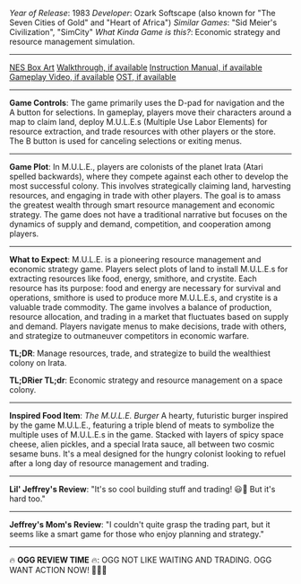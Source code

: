 *Year of Release*: 1983
*Developer*: Ozark Softscape (also known for "The Seven Cities of Gold" and "Heart of Africa")
*Similar Games*: "Sid Meier's Civilization", "SimCity"
*What Kinda Game is this?*: Economic strategy and resource management simulation.

---
[NES Box Art](https://www.google.com/search?tbm=isch&q=NES+Box+Art+M.U.L.E.) 
[Walkthrough, if available](https://www.google.com/search?q=Walkthrough+M.U.L.E.)
[Instruction Manual, if available](https://www.google.com/search?q=NES+Instruction+Manual+M.U.L.E.)
[Gameplay Video, if available](https://www.youtube.com/results?search_query=gameplay+NES+M.U.L.E.) 
[OST, if available](https://www.youtube.com/results?search_query=NES+M.U.L.E.+OST)

- - -
**Game Controls**:
The game primarily uses the D-pad for navigation and the A button for selections. In gameplay, players move their characters around a map to claim land, deploy M.U.L.E.s (Multiple Use Labor Elements) for resource extraction, and trade resources with other players or the store. The B button is used for canceling selections or exiting menus.

- - -
**Game Plot**:
In M.U.L.E., players are colonists of the planet Irata (Atari spelled backwards), where they compete against each other to develop the most successful colony. This involves strategically claiming land, harvesting resources, and engaging in trade with other players. The goal is to amass the greatest wealth through smart resource management and economic strategy. The game does not have a traditional narrative but focuses on the dynamics of supply and demand, competition, and cooperation among players.

- - -
**What to Expect**:
M.U.L.E. is a pioneering resource management and economic strategy game. Players select plots of land to install M.U.L.E.s for extracting resources like food, energy, smithore, and crystite. Each resource has its purpose: food and energy are necessary for survival and operations, smithore is used to produce more M.U.L.E.s, and crystite is a valuable trade commodity. The game involves a balance of production, resource allocation, and trading in a market that fluctuates based on supply and demand. Players navigate menus to make decisions, trade with others, and strategize to outmaneuver competitors in economic warfare.

**TL;DR**: Manage resources, trade, and strategize to build the wealthiest colony on Irata.

**TL;DRier TL;dr**: Economic strategy and resource management on a space colony.

---
**Inspired Food Item**: *The M.U.L.E. Burger*
A hearty, futuristic burger inspired by the game M.U.L.E., featuring a triple blend of meats to symbolize the multiple uses of M.U.L.E.s in the game. Stacked with layers of spicy space cheese, alien pickles, and a special Irata sauce, all between two cosmic sesame buns. It's a meal designed for the hungry colonist looking to refuel after a long day of resource management and trading.

---
**Lil' Jeffrey's Review**: "It's so cool building stuff and trading! 😃👾 But it's hard too."

---
**Jeffrey's Mom's Review**: "I couldn't quite grasp the trading part, but it seems like a smart game for those who enjoy planning and strategy."

---
🔥 **OGG REVIEW TIME** 🔥: OGG NOT LIKE WAITING AND TRADING. OGG WANT ACTION NOW! 🏹🔥💥